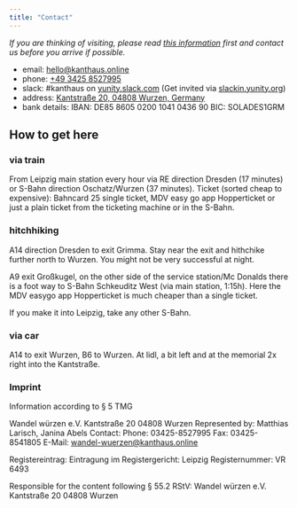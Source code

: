 ```yaml
---
title: "Contact"
---
```

*If you are thinking of visiting, please read [this information](../about/visiting/) first and contact us before you arrive if possible.*

- email: [hello@kanthaus.online](mailto:hello@kanthaus.online)
- phone: <a href="tel:+4934258527995">+49 3425 8527995</a>
- slack: #kanthaus on [yunity.slack.com](https://yunity.slack.com) (Get invited via [slackin.yunity.org](https://slackin.yunity.org))
- address: [Kantstraße 20, 04808 Wurzen, Germany](https://www.openstreetmap.org/search?query=20%20kantstrasse%20wurzen#map=19/51.36711/12.74075&layers=N)
- bank details: IBAN: DE85 8605 0200 1041 0436 90  BIC: SOLADES1GRM

## How to get here

### via train
From Leipzig main station every hour via RE direction Dresden (17 minutes) or S-Bahn direction Oschatz/Wurzen (37 minutes).
Ticket (sorted cheap to expensive): Bahncard 25 single ticket, MDV easy go app Hopperticket or just a plain ticket from the ticketing machine or in the S-Bahn.

### hitchhiking
A14 direction Dresden to exit Grimma.
Stay near the exit and hithchike further north to Wurzen. You might not be very successful at night.

A9 exit Großkugel, on the other side of the service station/Mc Donalds there is a foot way to S-Bahn Schkeuditz West (via main station, 1:15h).
Here the MDV easygo app Hopperticket is much cheaper than a single ticket.

If you make it into Leipzig, take any other S-Bahn.

### via car
A14 to exit Wurzen, B6 to Wurzen. At lidl, a bit left and at the memorial 2x right into the Kantstraße.

### Imprint
Information according to § 5 TMG

Wandel würzen e.V.
Kantstraße 20
04808 Wurzen
Represented by:
Matthias Larisch, Janina Abels
Contact:
Phone: 03425-8527995
Fax: 03425-8541805
E-Mail: wandel-wuerzen@kanthaus.online

Registereintrag:
Eintragung im Registergericht: Leipzig
Registernummer: VR 6493

Responsible for the content following § 55.2 RStV:
Wandel würzen e.V.
Kantstraße 20
04808 Wurzen
